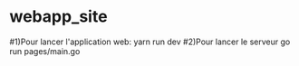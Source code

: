 # webapp_site
#1)Pour lancer l'application web: yarn run dev 
#2)Pour lancer le serveur go run pages/main.go
